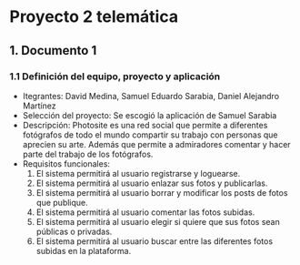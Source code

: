 # Proyecto 2 telemática

## 1. Documento 1

### 1.1 Definición del equipo, proyecto y aplicación

* Itegrantes: David Medina, Samuel Eduardo Sarabia, Daniel Alejandro Martínez 
* Selección del proyecto: Se escogió la aplicación de Samuel Sarabia
* Descripción: Photosite es una red social que permite a diferentes fotógrafos de todo el mundo compartir su trabajo con personas que aprecien su arte. Además que permite a admiradores comentar y hacer parte del trabajo de los fotógrafos.
* Requisitos funcionales: 
  1. El sistema permitirá al usuario registrarse y loguearse.
  2. El sistema permitirá al usuario enlazar sus fotos y publicarlas.
  3. El sistema permitirá al usuario borrar y modificar los posts de fotos que publique.
  4. El sistema permitirá al usuario comentar las fotos subidas.
  5. El sistema permitirá al usuario elegir si quiere que sus fotos sean públicas o privadas.
  6. El sistema permitirá al usuario buscar entre las diferentes fotos subidas en la plataforma. 
  
   



